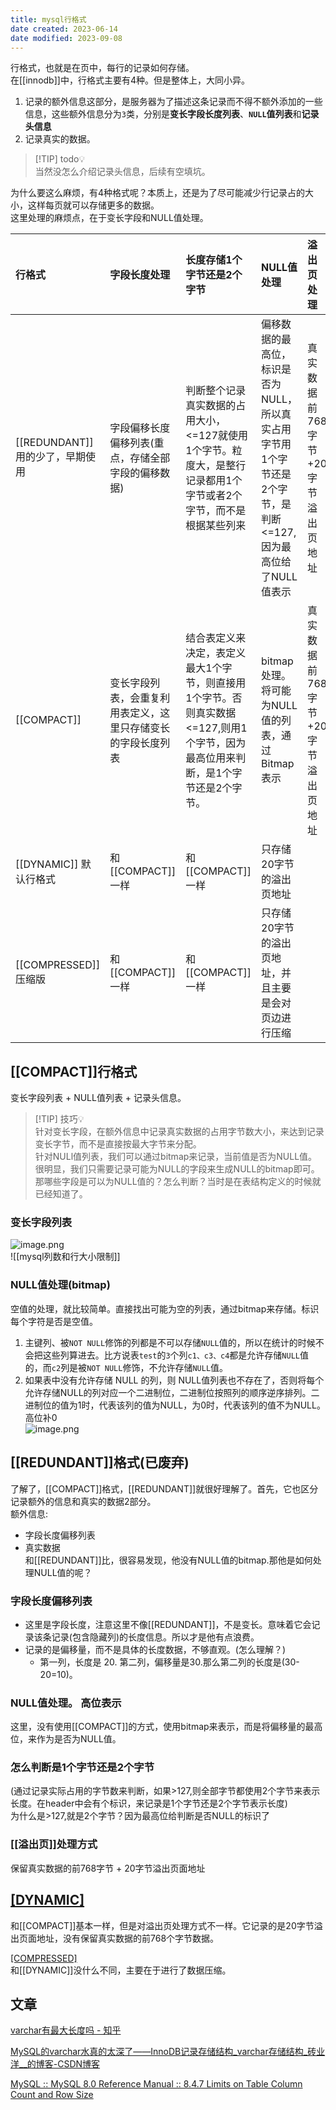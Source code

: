 ```yaml
---
title: mysql行格式
date created: 2023-06-14
date modified: 2023-09-08
---
```


行格式，也就是在页中，每行的记录如何存储。  
在[[innodb]]中，行格式主要有4种。但是整体上，大同小异。  

1. 记录的额外信息这部分，是服务器为了描述这条记录而不得不额外添加的一些信息，这些额外信息分为`3`类，分别是**变长字段长度列表**、**`NULL`值列表**和**记录头信息**
2. 记录真实的数据。

> [!TIP] todo💡  
> 当然没怎么介绍记录头信息，后续有空填坑。

为什么要这么麻烦，有4种格式呢？本质上，还是为了尽可能减少行记录占的大小，这样每页就可以存储更多的数据。  
这里处理的麻烦点，在于变长字段和NULL值处理。

| 行格式                          | 字段长度处理                                                 | 长度存储1个字节还是2个字节                                                                                                      | NULL值处理                                                                                                   | 溢出页处理                          |
|:------------------------------- |:------------------------------------------------------------ |:------------------------------------------------------------------------------------------------------------------------------- |:------------------------------------------------------------------------------------------------------------ |:----------------------------------- |
| [[REDUNDANT]]用的少了，早期使用 | 字段偏移长度偏移列表(重点，存储全部字段的偏移数据)           | 判断整个记录真实数据的占用大小，<=127就使用1个字节。粒度大，是整行记录都用1个字节或者2个字节，而不是根据某些列来                                                                          | 偏移数据的最高位，标识是否为NULL，所以真实占用字节用1个字节还是2个字节，是判断<=127,因为最高位给了NULL值表示 | 真实数据前768字节 +20字节溢出页地址 |
| [[COMPACT]]                     | 变长字段列表，会重复利用表定义，这里只存储变长的字段长度列表 | 结合表定义来决定，表定义最大1个字节，则直接用1个字节。否则真实数据<=127,则用1个字节，因为最高位用来判断，是1个字节还是2个字节。 | bitmap处理。将可能为NULL值的列表，通过Bitmap表示                                                             | 真实数据前768字节 +20字节溢出页地址 |
| [[DYNAMIC]] 默认行格式          |   和[[COMPACT]]一样                                                           |                      和[[COMPACT]]一样                                                                                                           |               只存储20字节的溢出页地址                                                                                               |                                     |
| [[COMPRESSED]] 压缩版                               |       和[[COMPACT]]一样                                                       |    和[[COMPACT]]一样                                                                                                                             |       只存储20字节的溢出页地址，并且主要是会对页边进行压缩                                                                                                        |                                     |

## [[COMPACT]]行格式

变长字段列表 + NULL值列表 + 记录头信息。

> [!TIP] 技巧💡  
>  针对变长字段，在额外信息中记录真实数据的占用字节数大小，来达到记录变长字节，而不是直接按最大字节来分配。  
>  针对NULl值列表，我们可以通过bitmap来记录，当前值是否为NULL值。很明显，我们只需要记录可能为NULL的字段来生成NULL的bitmap即可。那哪些字段是可以为NULL值的？怎么判断？当时是在表结构定义的时候就已经知道了。

### 变长字段列表

![image.png](http://image.clickear.top/20230614224937.png)  
![[mysql列数和行大小限制]]

### NULL值处理(bitmap)

空值的处理，就比较简单。直接找出可能为空的列表，通过bitmap来存储。标识每个字符是否是空值。

1. 主键列、被`NOT NULL`修饰的列都是不可以存储`NULL`值的，所以在统计的时候不会把这些列算进去。比方说表`test`的`3`个列`c1、c3、c4`都是允许存储`NULL`值的，而`c2`列是被`NOT NULL`修饰，不允许存储`NULL`值。
2. 如果表中没有允许存储 NULL 的列，则 NULL值列表也不存在了，否则将每个允许存储NULL的列对应一个二进制位，二进制位按照列的顺序逆序排列。二进制位的值为1时，代表该列的值为NULL，为0时，代表该列的值不为NULL。高位补0  
![image.png](http://image.clickear.top/20230614233055.png)

## [[REDUNDANT]]格式(已废弃)

了解了，[[COMPACT]]格式，[[REDUNDANT]]就很好理解了。首先，它也区分记录额外的信息和真实的数据2部分。  
额外信息:

+ 字段长度偏移列表
+ 真实数据  
和[[REDUNDANT]]比，很容易发现，他没有NULL值的bitmap.那他是如何处理NULL值的呢？

### 字段长度偏移列表

+ 这里是字段长度，注意这里不像[[REDUNDANT]]，不是变长。意味着它会记录该条记录(包含隐藏列)的长度信息。所以才是他有点浪费。
+ 记录的是偏移量，而不是具体的长度数据，不够直观。(怎么理解？)
	+ 第一列，长度是 20. 第二列，偏移量是30.那么第二列的长度是(30-20=10)。

### NULL值处理。 高位表示

这里，没有使用[[COMPACT]]的方式，使用bitmap来表示，而是将偏移量的最高位，来作为是否为NULL值。

### 怎么判断是1个字节还是2个字节

(通过记录实际占用的字节数来判断，如果>127,则全部字节都使用2个字节来表示长度。在header中会有个标识，来记录是1个字节还是2个字节表示长度)  
为什么是>127,就是2个字节？因为最高位给判断是否NULL的标识了

### [[溢出页]]处理方式

保留真实数据的前768字节 + 20字节溢出页面地址

## [[DYNAMIC]](默认行格式)

和[[COMPACT]]基本一样，但是对溢出页处理方式不一样。它记录的是20字节溢出页面地址，没有保留真实数据的前768个字节数据。

[[COMPRESSED]]( [[DYNAMIC]]压缩数据版)  
和[[DYNAMIC]]没什么不同，主要在于进行了数据压缩。

## 文章

[varchar有最大长度吗 - 知乎](https://zhuanlan.zhihu.com/p/101215458)

[MySQL的varchar水真的太深了——InnoDB记录存储结构\_varchar存储结构\_砖业洋\_\_的博客-CSDN博客](https://blog.csdn.net/qq_34115899/article/details/117524328)

[MySQL :: MySQL 8.0 Reference Manual :: 8.4.7 Limits on Table Column Count and Row Size](https://dev.mysql.com/doc/refman/8.0/en/column-count-limit.html)
